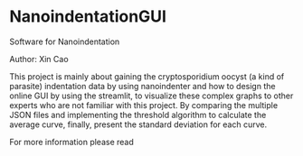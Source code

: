 # NanoindentationGUI
Software for Nanoindentation

Author: Xin Cao

This project is mainly about gaining the cryptosporidium oocyst (a kind of parasite) indentation data by using nanoindenter and how to design the online GUI by using the streamlit, to visualize these complex graphs to other experts who are not familiar with this project. By comparing the multiple JSON files and implementing the threshold algorithm to calculate the average curve, finally, present the standard deviation for each curve.

For more information please read
